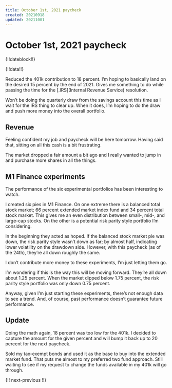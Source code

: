 ```yaml
---
title: October 1st, 2021 paycheck
created: 20210918
updated: 20211001
---
```


# October 1st, 2021 paycheck

{!!dateblock!!}

{!!data!!}

Reduced the 401k contribution to 18 percent. I’m hoping to basically land on the desired 15 percent by the end of 2021. Gives me something to do while passing the time for the [.IRS](Internal Revenue Service) resolution.

Won’t be doing the quarterly draw from the savings account this time as I wait for the IRS thing to clear up. When it does, I’m hoping to do the draw and push more money into the overall portfolio.

## Revenue

Feeling confident my job and paycheck will be here tomorrow. Having said that, sitting on all this cash is a bit frustrating.

The market dropped a fair amount a bit ago and I really wanted to jump in and purchase more shares in all the things.

## M1 Finance experiments

The performance of the six experimental portfolios has been interesting to watch.

I created six pies in M1 Finance. On one extreme there is a balanced total stock market; 66 percent extended market index fund and 34 percent total stock market. This gives me an even distribution between small-, mid-, and large-cap stocks. On the other is a potential risk parity style portfolio I’m considering.

In the beginning they acted as hoped. If the balanced stock market pie was down, the risk parity style wasn’t down as far; by almost half, indicating lower volatility on the drawdown side. However, with this paycheck (as of the 24th), they’re all down roughly the same.

I don’t contribute more money to these experiments, I’m just letting them go.

I’m wondering if this is the way this will be moving forward. They’re all down about 1.25 percent. When the market dipped below 1.75 percent, the risk parity style portfolio was only down 0.75 percent.

Anyway, given I’m just starting these experiments, there’s not enough data to see a trend. And, of course, past performance doesn’t guarantee future performance.

## Update

Doing the math again, 18 percent was too low for the 401k. I decided to capture the amount for the given percent and will bump it back up to 20 percent for the next paycheck.

Sold my tax-exempt bonds and used it as the base to buy into the extended market fund. That puts me almost to my preferred two fund approach. Still waiting to see if my request to change the funds available in my 401k will go through.

{!! next-previous !!}
